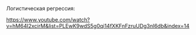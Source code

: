 Логистическая регрессия:

https://www.youtube.com/watch?v=hM64I2xcirM&list=PLEwK9wdS5g0qi14fXKFnFzruUDg3nl6db&index=14
